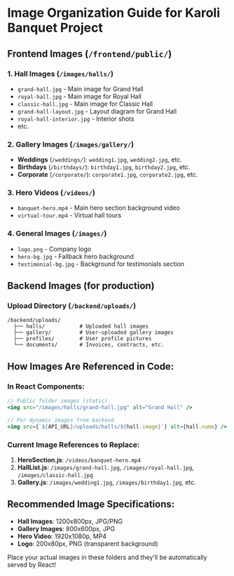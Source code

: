 # Image Organization Guide for Karoli Banquet Project

## Frontend Images (`/frontend/public/`)

### 1. **Hall Images** (`/images/halls/`)

- `grand-hall.jpg` - Main image for Grand Hall
- `royal-hall.jpg` - Main image for Royal Hall
- `classic-hall.jpg` - Main image for Classic Hall
- `grand-hall-layout.jpg` - Layout diagram for Grand Hall
- `royal-hall-interior.jpg` - Interior shots
- etc.

### 2. **Gallery Images** (`/images/gallery/`)

- **Weddings** (`/weddings/`): `wedding1.jpg`, `wedding2.jpg`, etc.
- **Birthdays** (`/birthdays/`): `birthday1.jpg`, `birthday2.jpg`, etc.
- **Corporate** (`/corporate/`): `corporate1.jpg`, `corporate2.jpg`, etc.

### 3. **Hero Videos** (`/videos/`)

- `banquet-hero.mp4` - Main hero section background video
- `virtual-tour.mp4` - Virtual hall tours

### 4. **General Images** (`/images/`)

- `logo.png` - Company logo
- `hero-bg.jpg` - Fallback hero background
- `testimonial-bg.jpg` - Background for testimonials section

## Backend Images (for production)

### Upload Directory (`/backend/uploads/`)

```
/backend/uploads/
  ├── halls/           # Uploaded hall images
  ├── gallery/         # User-uploaded gallery images
  ├── profiles/        # User profile pictures
  └── documents/       # Invoices, contracts, etc.
```

## How Images Are Referenced in Code:

### In React Components:

```jsx
// Public folder images (static)
<img src="/images/halls/grand-hall.jpg" alt="Grand Hall" />

// For dynamic images from backend
<img src={`${API_URL}/uploads/halls/${hall.image}`} alt={hall.name} />
```

### Current Image References to Replace:

1. **HeroSection.js**: `/videos/banquet-hero.mp4`
2. **HallList.js**: `/images/grand-hall.jpg`, `/images/royal-hall.jpg`, `/images/classic-hall.jpg`
3. **Gallery.js**: `/images/wedding1.jpg`, `/images/birthday1.jpg`, etc.

## Recommended Image Specifications:

- **Hall Images**: 1200x800px, JPG/PNG
- **Gallery Images**: 800x600px, JPG
- **Hero Video**: 1920x1080p, MP4
- **Logo**: 200x80px, PNG (transparent background)

Place your actual images in these folders and they'll be automatically served by React!

